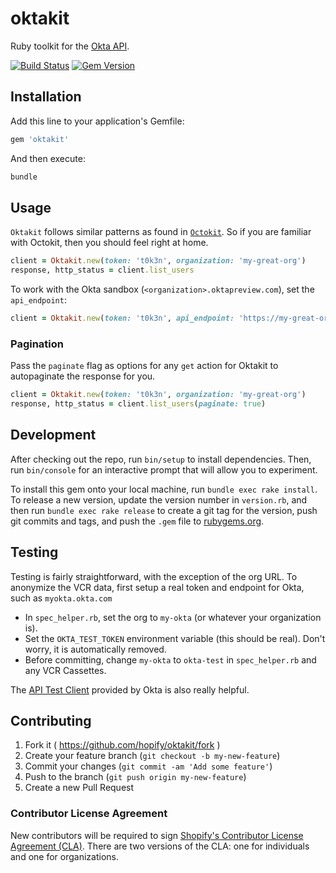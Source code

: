 # oktakit

Ruby toolkit for the [Okta API](http://developer.okta.com/docs/api/getting_started/design_principles.html).

[![Build Status](https://secure.travis-ci.org/Shopify/oktakit.png)](http://travis-ci.org/Shopify/oktakit)
[![Gem Version](https://badge.fury.io/rb/oktakit.png)](http://badge.fury.io/rb/oktakit)

## Installation

Add this line to your application's Gemfile:

```ruby
gem 'oktakit'
```

And then execute:

```sh
bundle
```

## Usage

`Oktakit` follows similar patterns as found in [`Octokit`](https://github.com/octokit/octokit.rb). So if you are familiar with Octokit, then you should feel right at home.

```ruby
client = Oktakit.new(token: 't0k3n', organization: 'my-great-org')
response, http_status = client.list_users
```

To work with the Okta sandbox (`<organization>.oktapreview.com`), set the `api_endpoint`:

```ruby
client = Oktakit.new(token: 't0k3n', api_endpoint: 'https://my-great-org.oktapreview.com/api/v1')
```

### Pagination

Pass the `paginate` flag as options for any `get` action for Oktakit to autopaginate the response for you.

```ruby
client = Oktakit.new(token: 't0k3n', organization: 'my-great-org')
response, http_status = client.list_users(paginate: true)
```

## Development

After checking out the repo, run `bin/setup` to install dependencies. Then, run `bin/console` for an interactive prompt that will allow you to experiment.

To install this gem onto your local machine, run `bundle exec rake install`. To release a new version, update the version number in `version.rb`, and then run `bundle exec rake release` to create a git tag for the version, push git commits and tags, and push the `.gem` file to [rubygems.org](https://rubygems.org).

## Testing

Testing is fairly straightforward, with the exception of the org URL.
To anonymize the VCR data, first setup a real token and endpoint for Okta, such as `myokta.okta.com`

- In `spec_helper.rb`, set the org to `my-okta` (or whatever your organization is).
- Set the `OKTA_TEST_TOKEN` environment variable (this should be real). Don't worry, it is automatically removed.
- Before committing, change `my-okta` to `okta-test` in `spec_helper.rb` and any VCR Cassettes.

The [API Test Client](https://developer.okta.com/docs/api/getting_started/api_test_client) provided by Okta is also really helpful.

## Contributing

1. Fork it ( <https://github.com/hopify/oktakit/fork> )
2. Create your feature branch (`git checkout -b my-new-feature`)
3. Commit your changes (`git commit -am 'Add some feature'`)
4. Push to the branch (`git push origin my-new-feature`)
5. Create a new Pull Request

### Contributor License Agreement

 New contributors will be required to sign [Shopify's Contributor License Agreement (CLA)](https://cla.shopify.com/).
 There are two versions of the CLA: one for individuals and one for organizations.
